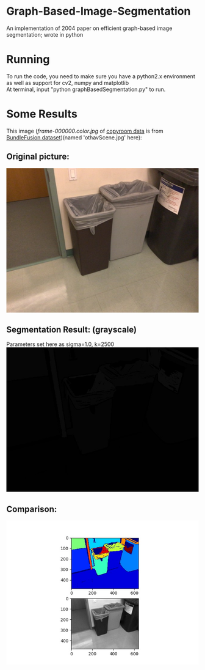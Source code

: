 # Graph-Based-Image-Segmentation
An implementation of 2004 paper on efficient graph-based image segmentation; wrote in python
# Running
To run the code, you need to make sure you have a python2.x environment as well as support for cv2, numpy and matplotlib <br>
At terminal, input "python graphBasedSegmentation.py" to run.
# Some Results
This image (*frame-000000.color.jpg* of [copyroom data](http://graphics.stanford.edu/projects/bundlefusion/data/copyroom/copyroom.zip) is from [BundleFusion dataset](http://graphics.stanford.edu/projects/bundlefusion/))(named 'othavScene.jpg' here): <br>
## Original picture:
![Original picture](https://github.com/sheMnapion/Graph-Based-Image-Segmentation/blob/master/testPictures/othavScene.jpg)
## Segmentation Result: (grayscale)
Parameters set here as sigma=1.0, k=2500
![Segmentation result](https://github.com/sheMnapion/Graph-Based-Image-Segmentation/blob/master/testPictures/output.jpg)
## Comparison:
![Comparison](https://github.com/sheMnapion/Graph-Based-Image-Segmentation/blob/master/testPictures/Segmentation%20Result.jpg)

